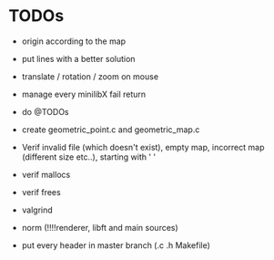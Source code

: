 # TODOs
- origin according to the map

- put lines with a better solution

- translate / rotation / zoom on mouse
- manage every minilibX fail return
- do @TODOs
- create geometric_point.c and geometric_map.c
- Verif invalid file (which doesn't exist), empty map, incorrect map (different size etc..), starting with ' '
- verif mallocs
- verif frees
- valgrind
- norm (!!!!renderer, libft and main sources)
- put every header in master branch (.c .h Makefile)
